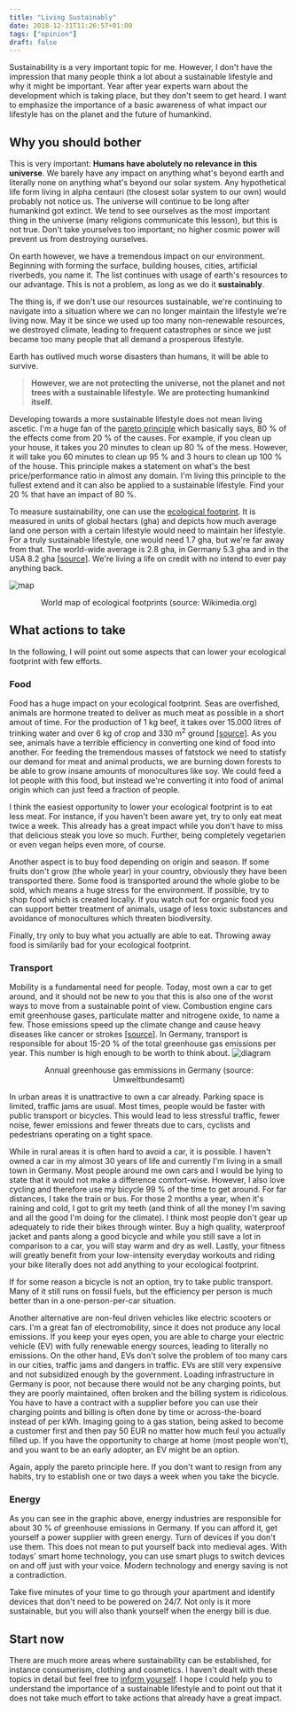 ```yaml
---
title: "Living Sustainably"
date: 2018-12-31T11:26:57+01:00
tags: ["opinion"]
draft: false
---
```


Sustainability is a very important topic for me. However, I don't have the
impression that many people think a lot about a sustainable lifestyle and why
it might be important. Year after year experts warn about the development which
is taking place, but they don't seem to get heard. I want to emphasize the
importance of a basic awareness of what impact our lifestyle has on the planet
and the future of humankind.

## Why you should bother
This is very important: **Humans have abolutely no relevance in this
universe**. We barely have any impact on anything what's beyond earth and
literally none on anything what's beyond our solar system. Any hypothetical
life form living in alpha centauri (the closest solar system to our own) would
probably not notice us. The universe will continue to be long after humankind
got extinct. We tend to see ourselves as the most important thing in the
universe (many religions communicate this lesson), but this is not true. Don't
take yourselves too important; no higher cosmic power will prevent us from
destroying ourselves.

On earth however, we have a tremendous impact on our environment. Beginning
with forming the surface, building houses, cities, artificial riverbeds, you
name it. The list continues with usage of earth's resources to our advantage.
This is not a problem, as long as we do it **sustainably**.

The thing is, if we don't use our resources sustainable, we're continuing to
navigate into a situation where we can no longer maintain the lifestyle we're
living now. May it be since we used up too many non-renewable resources, we
destroyed climate, leading to frequent catastrophes or since we just became too
many people that all demand a prosperous lifestyle.

Earth has outlived much worse disasters than humans, it will be able to
survive.

> **However, we are not protecting the universe, not the planet and not
> trees with a sustainable lifestyle. We are protecting humankind itself.**

Developing towards a more sustainable lifestyle does not mean living ascetic.
I'm a huge fan of the
[pareto principle](https://en.wikipedia.org/wiki/Pareto_principle) which
basically says, 80 % of the effects come from 20 % of the causes. For example,
if you clean up your house, it takes you 20 minutes to clean up 80 % of the
mess.  However, it will take you 60 minutes to clean up 95 % and 3 hours to
clean up 100 % of the house. This principle makes a statement on what's the
best price/performance ratio in almost any domain. I'm living this principle to
the fullest extend and it can also be applied to a sustainable lifestyle. Find
your 20 % that have an impact of 80 %.

To measure sustainability, one can use the
[ecological footprint](https://en.wikipedia.org/wiki/Ecological_footprint). It
is measured in units of global hectars (gha) and depicts how much average land
one person with a certain lifestyle would need to maintain her lifestyle. For a
truly sustainable lifestyle, one would need 1.7 gha, but we're far away from
that. The world-wide average is 2.8 gha, in Germany 5.3 gha and in the USA 8.2
gha
[[source]](https://en.wikipedia.org/wiki/List_of_countries_by_ecological_footprint).
We're living a life on credit with no intend to ever pay anything back.

![map](https://upload.wikimedia.org/wikipedia/commons/9/96/World_map_of_countries_by_ecological_footprint_%282007%29.svg)
<sup><center>World map of ecological footprints (source: Wikimedia.org)</center></sup>

## What actions to take
In the following, I will point out some aspects that can lower your ecological
footprint with few efforts.

### Food
Food has a huge impact on your ecological footprint. Seas are overfished,
animals are hormone treated to deliver as much meat as possible in a short
amout of time. For the production of 1 kg beef, it takes over 15.000 litres of
trinking water and over 6 kg of crop and 330 m<sup>2</sup> ground
[[source]](http://greentravelife.com/the-production-costs-of-1-kilogram-beef/).
As you see, animals have a terrible efficiency in converting one kind of food
into another. For feeding the tremendous masses of fatstock we need to statisfy
our demand for meat and animal products, we are burning down forests to be able
to grow insane amounts of monocultures like soy. We could feed a
lot people with this food, but instead we're converting it into food of animal
origin which can just feed a fraction of people.

I think the easiest opportunity to lower your ecological footprint is to eat
less meat. For instance, if you haven't been aware yet, try to only eat meat
twice a week. This already has a great impact while you don't have to miss
that delicious steak you love so much. Further, being completely vegetarien
or even vegan helps even more, of course.

Another aspect is to buy food depending on origin and season. If some fruits
don't grow (the whole year) in your country, obviously they have been
transported there. Some food is transported around the whole globe to be sold,
which means a huge stress for the environment. If possible, try to shop food
which is created locally. If you watch out for organic food you can support
better treatment of animals, usage of less toxic substances and avoidance of
monocultures which threaten biodiversity.

Finally, try only to buy what you actually are able to eat. Throwing away food
is similarily bad for your ecological footprint.

### Transport
Mobility is a fundamental need for people. Today, most own a car to get around,
and it should not be new to you that this is also one of the worst ways to move
from a sustainable point of view. Combustion engine cars emit greenhouse gases,
particulate matter and nitrogene oxide, to name a few. Those emissions speed up
the climate change and cause heavy diseases like cancer or strokes
[[source]](https://www.ndr.de/ratgeber/gesundheit/Feinstaub-Gefahr-fuer-Lunge-Herz-und-Gefaesse,feinstaub134.html).
In Germany, transport is responsible for about 15-20 % of the total greenhouse
gas emissions per year. This number is high enough to be worth to think about.
![diagram](https://www.umweltbundesamt.de/sites/default/files/medien/361/bilder/tt_thg_crf_plus_1a_details_1.0_wide_h.png)
<center>Annual greenhouse gas emmissions in Germany (source: Umweltbundesamt)</center>

In urban areas it is unattractive to own a car already. Parking space is
limited, traffic jams are usual. Most times, people would be faster with public
transport or bicycles. This would lead to less stressful traffic, fewer noise,
fewer emissions and fewer threats due to cars, cyclists and pedestrians
operating on a tight space.

While in rural areas it is often hard to avoid a car, it is possible. I haven't
owned a car in my almost 30 years of life and currently I'm living in a small
town in Germany. Most people around me own cars and I would be lying to state
that it would not make a difference comfort-wise. However, I also love cycling
and therefore use my bicycle 99 % of the time to get around. For far distances,
I take the train or bus. For those 2 months a year, when it's raining and cold,
I got to grit my teeth (and think of all the money I'm saving and all the good
I'm doing for the climate). I think most people don't gear up adequately to
ride their bikes through winter. Buy a high quality, waterproof jacket and
pants along a good bicycle and while you still save a lot in comparison to a
car, you will stay warm and dry as well. Lastly, your fitness will greatly
benefit from your low-intensity everyday workouts and riding your bike
literally does not add anything to your ecological footprint.

If for some reason a bicycle is not an option, try to take public transport.
Many of it still runs on fossil fuels, but the efficiency per person is much
better than in a one-person-per-car situation.

Another alternative are non-feul driven vehicles like electric scooters or
cars. I'm a great fan of electromobility, since it does not produce any local
emissions. If you keep your eyes open, you are able to charge your electric
vehicle (EV) with fully renewable energy sources, leading to literally no
emissions. On the other hand, EVs don't solve the problem of too many cars in
our cities, traffic jams and dangers in traffic. EVs are still very expensive
and not subsidized enough by the government. Loading infrastructure in Germany
is poor, not because there would not be any charging points, but they are
poorly maintained, often broken and the billing system is ridicolous. You have
to have a contract with a supplier before you can use their charging points and
billing is often done by time or across-the-board instead of per kWh. Imaging
going to a gas station, being asked to become a customer first and then pay 50
EUR no matter how much feul you actually filled up. If you have the opportunity
to charge at home (most people won't), and you want to be an early adopter, an
EV might be an option.

Again, apply the pareto principle here. If you don't want to resign from any
habits, try to establish one or two days a week when you take the bicycle.

### Energy
As you can see in the graphic above, energy industries are responsible for
about 30 % of greenhouse emissions in Germany. If you can afford it, get
yourself a power supplier with green energy. Turn of devices if you don't use
them. This does not mean to put yourself back into medieval ages. With todays'
smart home technology, you can use smart plugs to switch devices on and off
just with your voice. Modern technology and energy saving is not a
contradiction.

Take five minutes of your time to go through your apartment and identify
devices that don't need to be powered on 24/7. Not only is it more sustainable,
but you will also thank yourself when the energy bill is due.

## Start now
There are much more areas where sustainability can be established, for instance
consumerism, clothing and cosmetics. I haven't dealt with these topics in
detail but feel free to [inform yourself](https://www.google.com/). I hope I
could help you to understand the importance of a sustainable lifestyle and to
point out that it does not take much effort to take actions that already have a
great impact.

